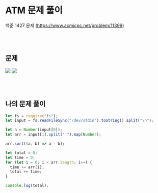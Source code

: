 # ATM 문제 풀이

백준 1427 문제
(https://www.acmicpc.net/problem/11399)

<br/>
<br/>

## 문제

<a href="#"><img src="https://github.com/eunbaming/TIL_JS-CodingTest/assets/110072947/3fbaa123-cbdc-428f-91da-f085160d727a"/></a>
<a href="#"><img src="https://github.com/eunbaming/TIL_JS-CodingTest/assets/110072947/50fe0ca8-4047-402f-81ae-cc8509596e5b"/></a>

<br/>
<br/>

## 나의 문제 풀이

```javascript
let fs = require("fs");
let input = fs.readFileSync("/dev/stdin").toString().split("\n");

let n = Number(input[0]);
let arr = input[1].split(" ").map(Number);

arr.sort((a, b) => a - b);

let total = 0;
let time = 0;
for (let i = 0; i < arr.length; i++) {
  time += arr[i];
  total += time;
}

console.log(total);
```
